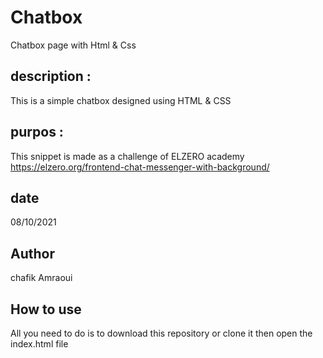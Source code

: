 # Chatbox 
Chatbox page with Html &amp; Css
## description :
This is a simple chatbox designed using HTML & CSS 
## purpos :
This snippet is made as a challenge of ELZERO academy https://elzero.org/frontend-chat-messenger-with-background/
## date 
08/10/2021
## Author 
chafik Amraoui
## How to use 
All you need to do is to download this repository or clone it then open the index.html file 
